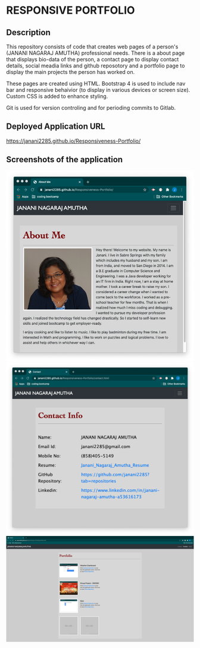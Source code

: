# RESPONSIVE PORTFOLIO

## Description 

This repository consists of code that creates web pages of a person's (JANANI NAGARAJ AMUTHA) professional needs. There is a about page that displays bio-data of the person, a contact page to display contact details, social meadia links and github reposotory and a portfolio page to display the main projects the person has worked on.

These pages are created using HTML. Bootstrap 4 is used to include nav bar and responsive behaivior (to display in various devices or screen size). Custom CSS is added to enhance styling.

Git is used for version controling and for perioding commits to Gitlab.

## Deployed Application URL

https://janani2285.github.io/Responsiveness-Portfolio/

## Screenshots of the application

<img src="assets/images/about.png">

<img src="assets/images/contactInfo.png">

<img src="assets/images/portfolio.png">